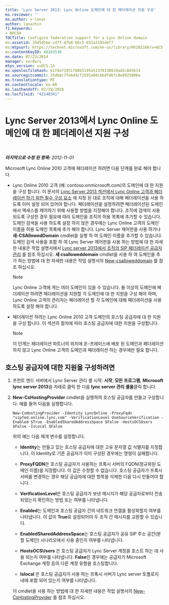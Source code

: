```yaml
---
title: 'Lync Server 2013: Lync Online 도메인에 대 한 페더레이션 지원 구성'
ms.reviewer: ''
ms.author: v-lanac
author: lanachin
f1.keywords:
- NOCSH
TOCTitle: Configure federation support for a Lync Online domain
ms:assetid: 19d5d5be-cd7f-47b8-b6c5-651a3191def7
ms:mtpsurl: https://technet.microsoft.com/en-us/library/Hh202166(v=OCS.15)
ms:contentKeyID: 48183530
ms.date: 07/23/2014
manager: serdars
mtps_version: v=OCS.15
ms.openlocfilehash: e1f8a73451f88b5195a5137013082dad2c8d5b14
ms.sourcegitcommit: 33db8c7febd4cf1591e8dcbbdfd6fc8e8925896e
ms.translationtype: MT
ms.contentlocale: ko-KR
ms.lasthandoff: 02/19/2020
ms.locfileid: "42140341"
---
```

<div data-xmlns="http://www.w3.org/1999/xhtml">

<div class="topic" data-xmlns="http://www.w3.org/1999/xhtml" data-msxsl="urn:schemas-microsoft-com:xslt" data-cs="http://msdn.microsoft.com/">

<div data-asp="https://msdn2.microsoft.com/asp">

# <a name="configure-federation-support-for-a-lync-online-domain-in-lync-server-2013"></a>Lync Server 2013에서 Lync Online 도메인에 대 한 페더레이션 지원 구성

</div>

<div id="mainSection">

<div id="mainBody">

<span> </span>

_**마지막으로 수정 된 항목:** 2012-11-01_

Microsoft Lync Online 2010 고객에 페더레이션 하려면 다음 단계를 완료 해야 합니다.

  - Lync Online 2010 고객 (예: contoso.onmicrosoft.com)의 도메인에 대 한 지원을 구성 합니다. 이 문서의 [Lync Server 2013 섹션에서 Lync Online 고객과 페더레이션 하기 위한 필수 구성 요소](lync-server-2013-prerequisites-for-federating-with-a-lync-online-customer.md) 에 지정 된 대로 조직에 대해 페더레이션을 사용 하도록 이미 설정 되어 있어야 합니다. 페더레이션을 설정하려면 페더레이션된 도메인에서 액세스를 제어하기 위해 사용할 방법을 지정해야 합니다. 조직에 검색이 사용되도록 구성한 경우 필요에 따라 도메인을 조직의 허용 목록에 추가할 수 있습니다. 도메인 검색을 사용 하도록 설정 하지 않은 경우에는 Lync Online 고객의 도메인 이름을 허용 도메인 목록에 추가 해야 합니다. Lync Server 제어판을 사용 하거나 **새-CSAllowedDomain** cmdlet을 실행 하 여 도메인 이름을 추가할 수 있습니다. 도메인 검색 사용을 포함 하 여 Lync Server 제어판을 사용 하는 방법에 대 한 자세한 내용은 작업 설명서에서 [Lync server 2013에서 조직의 SIP 페더레이션 공급자 관리](lync-server-2013-manage-sip-federated-providers-for-your-organization.md) 를 참조 하십시오. **새 csalloweddomain** cmdlet을 사용 하 여 도메인을 추가 하는 방법에 대 한 자세한 내용은 작업 설명서의 [New-csalloweddomain](https://docs.microsoft.com/powershell/module/skype/New-CsAllowedDomain) 를 참조 하십시오.
    
    <div>
    

    > [!NOTE]  
    > Lync Online 고객에 게는 여러 도메인이 있을 수 있습니다. 둘 이상의 도메인에 페더레이션 하려면 페더레이션을 지원할 각 도메인에 대 한 지원을 구성 해야 하며, Lync Online 고객의 관리자는 페더레이션 할 각 도메인에 대해 페더레이션을 사용 하도록 설정 해야 합니다.

    
    </div>

  - 페더레이션 하려는 Lync Online 2010 고객 도메인의 호스팅 공급자에 대 한 지원을 구성 합니다. 이 섹션의 절차에 따라 호스팅 공급자에 대한 지원을 구성합니다.
    
    <div>
    

    > [!NOTE]  
    > 이 단계는 페더레이션 파트너의 위치에 온-프레미스에 배포 된 도메인과 페더레이션 하지 않고 Lync Online 고객의 도메인과 페더레이션 하는 경우에만 필요 합니다.

    
    </div>

<div>

## <a name="to-configure-support-for-a-hosting-provider"></a>호스팅 공급자에 대한 지원을 구성하려면

1.  프런트 엔드 서버에서 Lync Server 관리 셸 시작: **시작**, **모든 프로그램**, **Microsoft lync server 2013**을 차례로 클릭 한 다음 **lync server 관리 셸을**클릭 합니다.

2.  **New-CsHostingProvider** cmdlet을 실행하여 호스팅 공급자를 만들고 구성합니다. 예를 들어 다음을 실행합니다.
    
        New-CsHostingProvider -Identity LyncOnline -ProxyFqdn "sipfed.online.lync.com" -VerificationLevel UseSourceVerification -Enabled $True -EnabledSharedAddressSpace $False -HostsOCSUsers $False -IsLocal $False
    
    위의 예는 다음 매개 변수를 설정합니다.
    
      - **Identity**는 만들고 있는 호스팅 공급자에 대한 고유 문자열 값 식별자를 지정합니다. 이 Identity로 기존 공급자가 이미 구성된 경우에는 명령이 실패합니다.
    
      - **ProxyFQDN**은 호스팅 공급자가 사용하는 프록시 서버의 FQDN(정규화된 도메인 이름)을 지정합니다. 이 값은 수정할 수 없습니다. 호스팅 공급자가 프록시 서버를 변경하는 경우 해당 공급자에 대한 항목을 삭제한 다음 다시 만들어야 합니다.
    
      - **VerificationLevel**은 호스팅 공급자가 보낸 메시지가 해당 공급자로부터 전송되었는지 확인하는 방법 또는 여부를 나타냅니다.
    
      - **Enabled**는 도메인과 호스팅 공급자 간의 네트워크 연결을 활성화할지 여부를 나타냅니다. 이 값이 **True**로 설정되어야 두 조직 간 메시지를 교환할 수 있습니다.
    
      - **EnabledSharedAddressSpace**는 호스팅 공급자가 공유 SIP 주소 공간(분할 도메인) 시나리오에서 사용 중인지 여부를 나타냅니다.
    
      - **HostsOCSUsers** 은 호스팅 공급자가 Lync Server 계정을 호스트 하는 데 사용 되는지 여부를 나타냅니다. **False**인 경우에는 공급자가 Microsoft Exchange 계정 등의 다른 계정 유형을 호스팅합니다.
    
      - **Islocal** 은 호스팅 공급자가 사용 하는 프록시 서버가 Lync server 토폴로지 내에 포함 되어 있는지 여부를 나타냅니다.
    
    이 cmdlet을 사용 하는 방법에 대 한 자세한 내용은 작업 설명서의 [New-CsHostingProvider](https://docs.microsoft.com/powershell/module/skype/New-CsHostingProvider) 를 참조 하십시오.

</div>

</div>

<span> </span>

</div>

</div>

</div>

